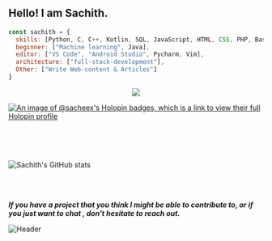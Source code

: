## Hello! I am Sachith.



```javascript
const sachith = {
  skills: [Python, C, C++, Kotlin, SQL, JavaScript, HTML, CSS, PHP, Bash],
  beginner: ["Machine learning", Java],
  editor: ["VS Code", "Android Studio", Pycharm, Vim],
  architecture: ["full-stack-development"], 
  Other: ["Write Web-content & Articles"]
}
```
<!--
### 📈 GitHub Activity Graph:
[![sachith's github activity graph](https://github-readme-activity-graph.cyclic.app/graph?username=sachithdh&theme=github-compact)](https://github.com/sachithdh/github-readme-activity-graph)
-->
<center> <img src="https://komarev.com/ghpvc/?username=sachithdh&&style=flat-square" align="center" /> </center>

[![An image of @sacheex's Holopin badges, which is a link to view their full Holopin profile](https://holopin.me/sacheex)](https://holopin.io/@sacheex)





<!--
💻 Computer Science undergraduate <br/>
🌱 I’m currently learning Blockchain <br/>
📫 Reach me <a href="mailto:sacheeeinfo@gmail.com">sacheeeinfo@gmail.com</a> <br/>
🎤 Rap music lover
-->


<br><br><br/>

![Sachith's GitHub stats](https://github-readme-stats.vercel.app/api?username=sachithdh&show_icons=true&rank_icon=github&theme=transparent&hide=contribs,issues&count_private=true&hide_border=true)
<!--
<img src="https://github.com/sachith-d/sachith-d/blob/main/Images/happy-spaceman.gif" width="120px" align="right" style="margin-left:500px;">
-->




<br/><br/>

<b><i>If you have a project that you think I might be able to contribute to, or if you just want to chat , don't hesitate to reach out.</i></b>

![Header](https://raw.githubusercontent.com/sachithdh/sachithdh/main/Images/header_.png)



